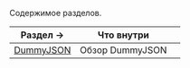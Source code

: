 
Содержимое разделов. 

| Раздел →                            | Что внутри      |     |
| ----------------------------------- | --------------- | --- |
| [DummyJSON ](data/api/dummyjson.md) | Обзор DummyJSON |     |
